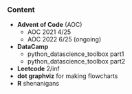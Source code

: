 ### Content
- **Advent of Code** (AOC)
  - AOC 2021 4/25 
  - AOC 2022 6/25 (ongoing)
- **DataCamp**
  - python_datascience_toolbox part1
  - python_datascience_toolbox part2
- **Leetcode** 2/inf 
- **dot graphviz** for making flowcharts 
- **R** shenanigans 
